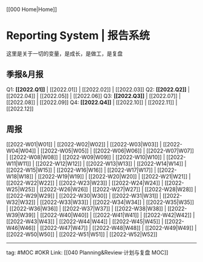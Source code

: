  [[000 Home|Home]]

# Reporting System | 报告系统
这里是关于一切的变量，是成长，是做工，是复盘

## 季报&月报
Q1: **[[2022.Q1]]** | [[2022.01]] | [[2022.02]] | [[2022.03]]
Q2: **[[2022.Q2]]** | [[2022.04]] | [[2022.05]] | [[2022.06]]
Q3: **[[2022.Q3]]** | [[2022.07]] | [[2022.08]] | [[2022.09]]
Q4: **[[2022.Q4]]** | [[2022.10]] | [[2022.11]] | [[2022.12]]

## 周报
[[2022-W01|W01]] | [[2022-W02|W02]] | [[2022-W03|W03]] | [[2022-W04|W04]] | [[2022-W05|W05]] | [[2022-W06|W06]] | [[2022-W07|W07]] | [[2022-W08|W08]] | [[2022-W09|W09]] | [[2022-W10|W10]] | [[2022-W11|W11]] | [[2022-W12|W12]] | [[2022-W13|W13]] | [[2022-W14|W14]] | [[2022-W15|W15]] | [[2022-W16|W16]] | [[2022-W17|W17]] | [[2022-W18|W18]] | [[2022-W19|W19]] | [[2022-W20|W20]] | [[2022-W21|W21]] | [[2022-W22|W22]] | [[2022-W23|W23]] | [[2022-W24|W24]] | [[2022-W25|W25]] | [[2022-W26|W26]] | [[2022-W27|W27]] | [[2022-W28|W28]] | [[2022-W29|W29]] | [[2022-W30|W30]] | [[2022-W31|W31]] | [[2022-W32|W32]] | [[2022-W33|W33]] | [[2022-W34|W34]] | [[2022-W35|W35]] | [[2022-W36|W36]] | [[2022-W37|W37]] | [[2022-W38|W38]] | [[2022-W39|W39]] | [[2022-W40|W40]] | [[2022-W41|W41]] | [[2022-W42|W42]] | [[2022-W43|W43]] | [[2022-W44|W44]] | [[2022-W45|W45]] | [[2022-W46|W46]] | [[2022-W47|W47]] | [[2022-W48|W48]] | [[2022-W49|W49]] | [[2022-W50|W50]] | [[2022-W51|W51]] | [[2022-W52|W52]]

---
tag: #MOC #OKR
Link: [[040 Planning&Review·计划与复盘 MOC]]